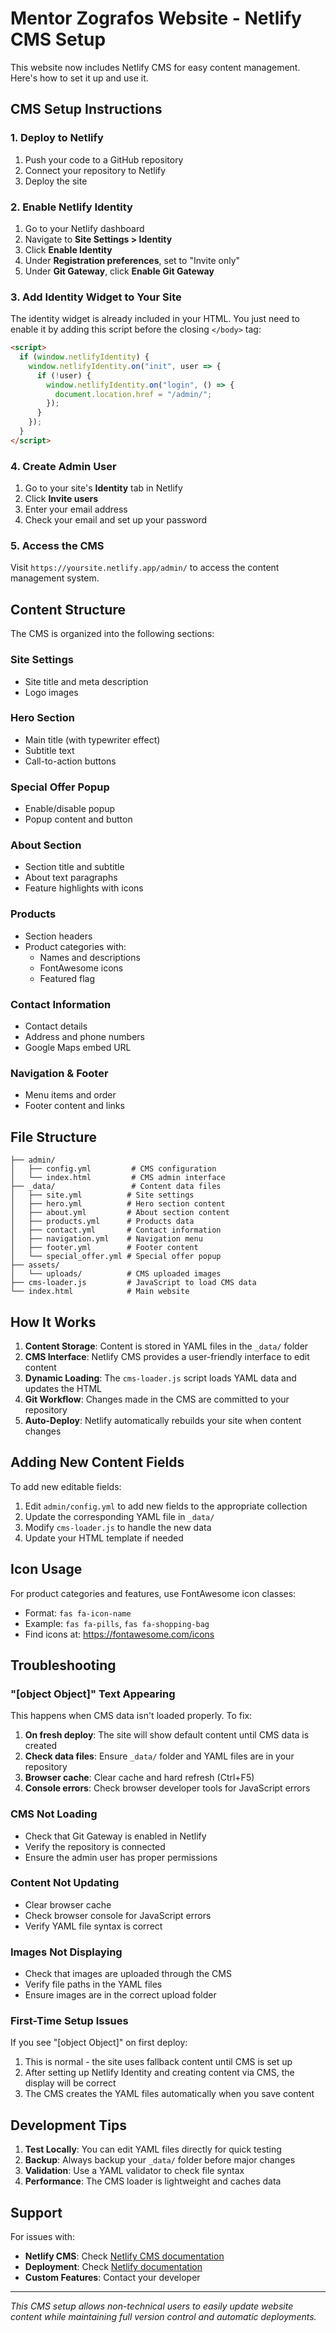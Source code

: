 # Mentor Zografos Website - Netlify CMS Setup

This website now includes Netlify CMS for easy content management. Here's how to set it up and use it.

## CMS Setup Instructions

### 1. Deploy to Netlify

1. Push your code to a GitHub repository
2. Connect your repository to Netlify
3. Deploy the site

### 2. Enable Netlify Identity

1. Go to your Netlify dashboard
2. Navigate to **Site Settings > Identity**
3. Click **Enable Identity**
4. Under **Registration preferences**, set to "Invite only"
5. Under **Git Gateway**, click **Enable Git Gateway**

### 3. Add Identity Widget to Your Site

The identity widget is already included in your HTML. You just need to enable it by adding this script before the closing `</body>` tag:

```html
<script>
  if (window.netlifyIdentity) {
    window.netlifyIdentity.on("init", user => {
      if (!user) {
        window.netlifyIdentity.on("login", () => {
          document.location.href = "/admin/";
        });
      }
    });
  }
</script>
```

### 4. Create Admin User

1. Go to your site's **Identity** tab in Netlify
2. Click **Invite users**
3. Enter your email address
4. Check your email and set up your password

### 5. Access the CMS

Visit `https://yoursite.netlify.app/admin/` to access the content management system.

## Content Structure

The CMS is organized into the following sections:

### Site Settings
- Site title and meta description
- Logo images

### Hero Section
- Main title (with typewriter effect)
- Subtitle text
- Call-to-action buttons

### Special Offer Popup
- Enable/disable popup
- Popup content and button

### About Section
- Section title and subtitle
- About text paragraphs
- Feature highlights with icons

### Products
- Section headers
- Product categories with:
  - Names and descriptions
  - FontAwesome icons
  - Featured flag

### Contact Information
- Contact details
- Address and phone numbers
- Google Maps embed URL

### Navigation & Footer
- Menu items and order
- Footer content and links

## File Structure

```
├── admin/
│   ├── config.yml         # CMS configuration
│   └── index.html         # CMS admin interface
├── _data/                 # Content data files
│   ├── site.yml          # Site settings
│   ├── hero.yml          # Hero section content
│   ├── about.yml         # About section content
│   ├── products.yml      # Products data
│   ├── contact.yml       # Contact information
│   ├── navigation.yml    # Navigation menu
│   ├── footer.yml        # Footer content
│   └── special_offer.yml # Special offer popup
├── assets/
│   └── uploads/          # CMS uploaded images
├── cms-loader.js         # JavaScript to load CMS data
└── index.html            # Main website
```

## How It Works

1. **Content Storage**: Content is stored in YAML files in the `_data/` folder
2. **CMS Interface**: Netlify CMS provides a user-friendly interface to edit content
3. **Dynamic Loading**: The `cms-loader.js` script loads YAML data and updates the HTML
4. **Git Workflow**: Changes made in the CMS are committed to your repository
5. **Auto-Deploy**: Netlify automatically rebuilds your site when content changes

## Adding New Content Fields

To add new editable fields:

1. Edit `admin/config.yml` to add new fields to the appropriate collection
2. Update the corresponding YAML file in `_data/`
3. Modify `cms-loader.js` to handle the new data
4. Update your HTML template if needed

## Icon Usage

For product categories and features, use FontAwesome icon classes:
- Format: `fas fa-icon-name`
- Example: `fas fa-pills`, `fas fa-shopping-bag`
- Find icons at: https://fontawesome.com/icons

## Troubleshooting

### "[object Object]" Text Appearing
This happens when CMS data isn't loaded properly. To fix:
1. **On fresh deploy**: The site will show default content until CMS data is created
2. **Check data files**: Ensure `_data/` folder and YAML files are in your repository
3. **Browser cache**: Clear cache and hard refresh (Ctrl+F5)
4. **Console errors**: Check browser developer tools for JavaScript errors

### CMS Not Loading
- Check that Git Gateway is enabled in Netlify
- Verify the repository is connected
- Ensure the admin user has proper permissions

### Content Not Updating
- Clear browser cache
- Check browser console for JavaScript errors
- Verify YAML file syntax is correct

### Images Not Displaying
- Check that images are uploaded through the CMS
- Verify file paths in the YAML files
- Ensure images are in the correct upload folder

### First-Time Setup Issues
If you see "[object Object]" on first deploy:
1. This is normal - the site uses fallback content until CMS is set up
2. After setting up Netlify Identity and creating content via CMS, the display will be correct
3. The CMS creates the YAML files automatically when you save content

## Development Tips

1. **Test Locally**: You can edit YAML files directly for quick testing
2. **Backup**: Always backup your `_data/` folder before major changes
3. **Validation**: Use a YAML validator to check file syntax
4. **Performance**: The CMS loader is lightweight and caches data

## Support

For issues with:
- **Netlify CMS**: Check [Netlify CMS documentation](https://www.netlifycms.org/docs/)
- **Deployment**: Check [Netlify documentation](https://docs.netlify.com/)
- **Custom Features**: Contact your developer

---

*This CMS setup allows non-technical users to easily update website content while maintaining full version control and automatic deployments.*
